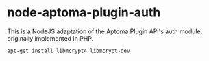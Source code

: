 # node-aptoma-plugin-auth

This is a NodeJS adaptation of the Aptoma Plugin API's auth module,
originally implemented in PHP.

```
apt-get install libmcrypt4 libmcrypt-dev
```
